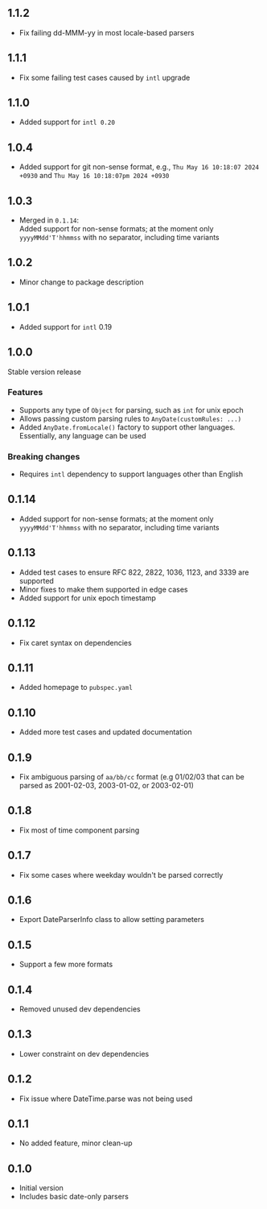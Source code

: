 
## 1.1.2

- Fix failing dd-MMM-yy in most locale-based parsers

## 1.1.1

- Fix some failing test cases caused by `intl` upgrade

## 1.1.0

- Added support for `intl 0.20`

## 1.0.4

- Added support for git non-sense format, e.g., `Thu May 16 10:18:07 2024 +0930` and `Thu May 16 10:18:07pm 2024 +0930`

## 1.0.3

- Merged in `0.1.14`:  
  Added support for non-sense formats; at the moment only `yyyyMMdd'T'hhmmss` with no separator, including time variants

## 1.0.2

- Minor change to package description

## 1.0.1

- Added support for `intl` 0.19

## 1.0.0

Stable version release

### Features

- Supports any type of `Object` for parsing, such as `int` for unix epoch
- Allows passing custom parsing rules to `AnyDate(customRules: ...)`
- Added `AnyDate.fromLocale()` factory to support other languages. Essentially, any language can be used

### Breaking changes

- Requires `intl` dependency to support languages other than English


## 0.1.14

- Added support for non-sense formats; at the moment only `yyyyMMdd'T'hhmmss` with no separator, including time variants

## 0.1.13

- Added test cases to ensure RFC 822, 2822, 1036, 1123, and 3339 are supported
- Minor fixes to make them supported in edge cases
- Added support for unix epoch timestamp

## 0.1.12

- Fix caret syntax on dependencies

## 0.1.11

- Added homepage to `pubspec.yaml`

## 0.1.10

- Added more test cases and updated documentation

## 0.1.9

- Fix ambiguous parsing of `aa/bb/cc` format (e.g 01/02/03 that can be parsed as 2001-02-03, 2003-01-02, or 2003-02-01)

## 0.1.8

- Fix most of time component parsing

## 0.1.7

- Fix some cases where weekday wouldn't be parsed correctly

## 0.1.6

- Export DateParserInfo class to allow setting parameters

## 0.1.5

- Support a few more formats

## 0.1.4

- Removed unused dev dependencies

## 0.1.3

- Lower constraint on dev dependencies

## 0.1.2

- Fix issue where DateTime.parse was not being used

## 0.1.1

- No added feature, minor clean-up


## 0.1.0

- Initial version
- Includes basic date-only parsers
